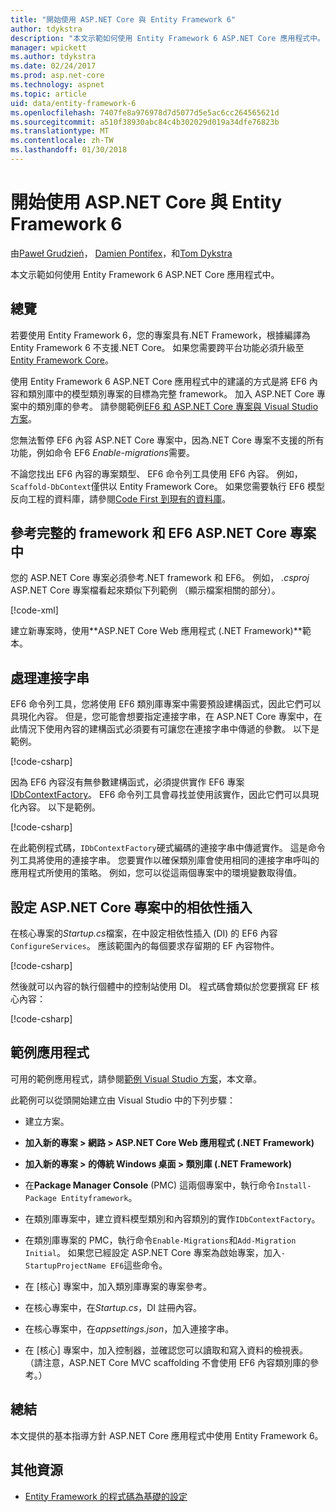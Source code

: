```yaml
---
title: "開始使用 ASP.NET Core 與 Entity Framework 6"
author: tdykstra
description: "本文示範如何使用 Entity Framework 6 ASP.NET Core 應用程式中。"
manager: wpickett
ms.author: tdykstra
ms.date: 02/24/2017
ms.prod: asp.net-core
ms.technology: aspnet
ms.topic: article
uid: data/entity-framework-6
ms.openlocfilehash: 7407fe8a976978d7d5077d5e5ac6cc264565621d
ms.sourcegitcommit: a510f38930abc84c4b302029d019a34dfe76823b
ms.translationtype: MT
ms.contentlocale: zh-TW
ms.lasthandoff: 01/30/2018
---
```

# <a name="getting-started-with-aspnet-core-and-entity-framework-6"></a>開始使用 ASP.NET Core 與 Entity Framework 6

由[Paweł Grudzień](https://github.com/pgrudzien12)， [Damien Pontifex](https://github.com/DamienPontifex)，和[Tom Dykstra](https://github.com/tdykstra)

本文示範如何使用 Entity Framework 6 ASP.NET Core 應用程式中。

## <a name="overview"></a>總覽

若要使用 Entity Framework 6，您的專案具有.NET Framework，根據編譯為 Entity Framework 6 不支援.NET Core。 如果您需要跨平台功能必須升級至[Entity Framework Core](https://docs.microsoft.com/ef/)。

使用 Entity Framework 6 ASP.NET Core 應用程式中的建議的方式是將 EF6 內容和類別庫中的模型類別專案的目標為完整 framework。 加入 ASP.NET Core 專案中的類別庫的參考。 請參閱範例[EF6 和 ASP.NET Core 專案與 Visual Studio 方案](https://github.com/aspnet/Docs/tree/master/aspnetcore/data/entity-framework-6/sample/)。

您無法暫停 EF6 內容 ASP.NET Core 專案中，因為.NET Core 專案不支援的所有功能，例如命令 EF6 *Enable-migrations*需要。

不論您找出 EF6 內容的專案類型、 EF6 命令列工具使用 EF6 內容。 例如，`Scaffold-DbContext`僅供以 Entity Framework Core。 如果您需要執行 EF6 模型反向工程的資料庫，請參閱[Code First 到現有的資料庫](https://msdn.microsoft.com/jj200620)。

## <a name="reference-full-framework-and-ef6-in-the-aspnet-core-project"></a>參考完整的 framework 和 EF6 ASP.NET Core 專案中

您的 ASP.NET Core 專案必須參考.NET framework 和 EF6。 例如， *.csproj* ASP.NET Core 專案檔看起來類似下列範例 （顯示檔案相關的部分）。

[!code-xml[](entity-framework-6/sample/MVCCore/MVCCore.csproj?range=3-9&highlight=2)]

建立新專案時，使用**ASP.NET Core Web 應用程式 (.NET Framework)**範本。

## <a name="handle-connection-strings"></a>處理連接字串

EF6 命令列工具，您將使用 EF6 類別庫專案中需要預設建構函式，因此它們可以具現化內容。 但是，您可能會想要指定連接字串，在 ASP.NET Core 專案中，在此情況下使用內容的建構函式必須要有可讓您在連接字串中傳遞的參數。 以下是範例。

[!code-csharp[](entity-framework-6/sample/EF6/SchoolContext.cs?name=snippet_Constructor)]

因為 EF6 內容沒有無參數建構函式，必須提供實作 EF6 專案[IDbContextFactory](https://msdn.microsoft.com/library/hh506876)。 EF6 命令列工具會尋找並使用該實作，因此它們可以具現化內容。 以下是範例。

[!code-csharp[](entity-framework-6/sample/EF6/SchoolContextFactory.cs?name=snippet_IDbContextFactory)]

在此範例程式碼，`IDbContextFactory`硬式編碼的連接字串中傳遞實作。 這是命令列工具將使用的連接字串。 您要實作以確保類別庫會使用相同的連接字串呼叫的應用程式所使用的策略。 例如，您可以從這兩個專案中的環境變數取得值。

## <a name="set-up-dependency-injection-in-the-aspnet-core-project"></a>設定 ASP.NET Core 專案中的相依性插入

在核心專案的*Startup.cs*檔案，在中設定相依性插入 (DI) 的 EF6 內容`ConfigureServices`。 應該範圍內的每個要求存留期的 EF 內容物件。

[!code-csharp[](entity-framework-6/sample/MVCCore/Startup.cs?name=snippet_ConfigureServices&highlight=5)]

然後就可以內容的執行個體中的控制站使用 DI。 程式碼會類似於您要撰寫 EF 核心內容：

[!code-csharp[](entity-framework-6/sample/MVCCore/Controllers/StudentsController.cs?name=snippet_ContextInController)]

## <a name="sample-application"></a>範例應用程式

可用的範例應用程式，請參閱[範例 Visual Studio 方案](https://github.com/aspnet/Docs/tree/master/aspnetcore/data/entity-framework-6/sample/)，本文章。

此範例可以從頭開始建立由 Visual Studio 中的下列步驟：

* 建立方案。

* **加入新的專案 > 網路 > ASP.NET Core Web 應用程式 (.NET Framework)**

* **加入新的專案 > 的傳統 Windows 桌面 > 類別庫 (.NET Framework)**

* 在**Package Manager Console** (PMC) 這兩個專案中，執行命令`Install-Package Entityframework`。

* 在類別庫專案中，建立資料模型類別和內容類別的實作`IDbContextFactory`。

* 在類別庫專案的 PMC，執行命令`Enable-Migrations`和`Add-Migration Initial`。 如果您已經設定 ASP.NET Core 專案為啟始專案，加入`-StartupProjectName EF6`這些命令。

* 在 [核心] 專案中，加入類別庫專案的專案參考。

* 在核心專案中，在*Startup.cs*，DI 註冊內容。

* 在核心專案中，在*appsettings.json*，加入連接字串。

* 在 [核心] 專案中，加入控制器，並確認您可以讀取和寫入資料的檢視表。 （請注意，ASP.NET Core MVC scaffolding 不會使用 EF6 內容類別庫的參考。）

## <a name="summary"></a>總結

本文提供的基本指導方針 ASP.NET Core 應用程式中使用 Entity Framework 6。

## <a name="additional-resources"></a>其他資源

* [Entity Framework 的程式碼為基礎的設定](https://msdn.microsoft.com/data/jj680699.aspx)
